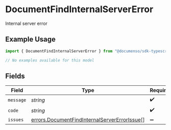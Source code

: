 # DocumentFindInternalServerError

Internal server error

## Example Usage

```typescript
import { DocumentFindInternalServerError } from "@documenso/sdk-typescript/models/errors";

// No examples available for this model
```

## Fields

| Field                                                                                                        | Type                                                                                                         | Required                                                                                                     | Description                                                                                                  |
| ------------------------------------------------------------------------------------------------------------ | ------------------------------------------------------------------------------------------------------------ | ------------------------------------------------------------------------------------------------------------ | ------------------------------------------------------------------------------------------------------------ |
| `message`                                                                                                    | *string*                                                                                                     | :heavy_check_mark:                                                                                           | N/A                                                                                                          |
| `code`                                                                                                       | *string*                                                                                                     | :heavy_check_mark:                                                                                           | N/A                                                                                                          |
| `issues`                                                                                                     | [errors.DocumentFindInternalServerErrorIssue](../../models/errors/documentfindinternalservererrorissue.md)[] | :heavy_minus_sign:                                                                                           | N/A                                                                                                          |